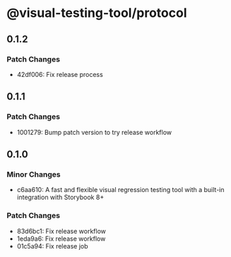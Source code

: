 # @visual-testing-tool/protocol

## 0.1.2

### Patch Changes

- 42df006: Fix release process

## 0.1.1

### Patch Changes

- 1001279: Bump patch version to try release workflow

## 0.1.0

### Minor Changes

- c6aa610: A fast and flexible visual regression testing tool with a built-in integration with Storybook 8+

### Patch Changes

- 83d6bc1: Fix release workflow
- 1eda9a6: Fix release workflow
- 01c5a94: Fix release job
